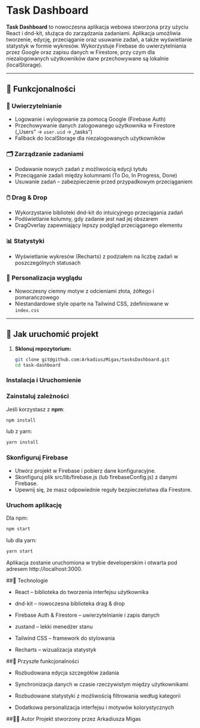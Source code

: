 # Task Dashboard

**Task Dashboard** to nowoczesna aplikacja webowa stworzona przy użyciu React i dnd-kit, służąca do zarządzania zadaniami. Aplikacja umożliwia tworzenie, edycję, przeciąganie oraz usuwanie zadań, a także wyświetlanie statystyk w formie wykresów. Wykorzystuje Firebase do uwierzytelniania przez Google oraz zapisu danych w Firestore, przy czym dla niezalogowanych użytkowników dane przechowywane są lokalnie (localStorage).

---

## 📱 Funkcjonalności

### 🔐 Uwierzytelnianie
- Logowanie i wylogowanie za pomocą Google (Firebase Auth)
- Przechowywanie danych zalogowanego użytkownika w Firestore („Users” → `user.uid` → „tasks”)
- Fallback do localStorage dla niezalogowanych użytkowników

### 🗂️ Zarządzanie zadaniami
- Dodawanie nowych zadań z możliwością edycji tytułu
- Przeciąganie zadań między kolumnami (To Do, In Progress, Done)
- Usuwanie zadań – zabezpieczenie przed przypadkowym przeciąganiem

### 🖱️ Drag & Drop
- Wykorzystanie biblioteki dnd-kit do intuicyjnego przeciągania zadań
- Podświetlanie kolumny, gdy zadanie jest nad jej obszarem
- DragOverlay zapewniający lepszy podgląd przeciąganego elementu

### 📊 Statystyki
- Wyświetlanie wykresów (Recharts) z podziałem na liczbę zadań w poszczególnych statusach

### 🎨 Personalizacja wyglądu
- Nowoczesny ciemny motyw z odcieniami złota, żółtego i pomarańczowego
- Niestandardowe style oparte na Tailwind CSS, zdefiniowane w `index.css`

---

## 🚀 Jak uruchomić projekt

1. **Sklonuj repozytorium:**
   ```bash
   git clone git@github.com:ArkadiuszMigas/tasksDashboard.git
   cd task-dashboard
   ```
### Instalacja i Uruchomienie

### Zainstaluj zależności

Jeśli korzystasz z **npm**:

```bash
npm install
```

lub z yarn:

```bash
yarn install
```

### Skonfiguruj Firebase
- Utwórz projekt w Firebase i pobierz dane konfiguracyjne.
- Skonfiguruj plik src/lib/firebase.js (lub firebaseConfig.js) z danymi Firebase.
- Upewnij się, że masz odpowiednie reguły bezpieczeństwa dla Firestore.

### Uruchom aplikację
Dla npm:

```bash
npm start
```

lub dla yarn:

```bash
yarn start
```
Aplikacja zostanie uruchomiona w trybie developerskim i otwarta pod adresem http://localhost:3000.

##🔧 Technologie
- React – biblioteka do tworzenia interfejsu użytkownika

- dnd-kit – nowoczesna biblioteka drag & drop

- Firebase Auth & Firestore – uwierzytelnianie i zapis danych

- zustand – lekki menedżer stanu

- Tailwind CSS – framework do stylowania

- Recharts – wizualizacja statystyk

##📌 Przyszłe funkcjonalności
- Rozbudowana edycja szczegółów zadania

- Synchronizacja danych w czasie rzeczywistym między użytkownikami

- Rozbudowane statystyki z możliwością filtrowania według kategorii

- Dodatkowa personalizacja interfejsu i motywów kolorystycznych

##🧑‍💻 Autor
Projekt stworzony przez Arkadiusza Migas
